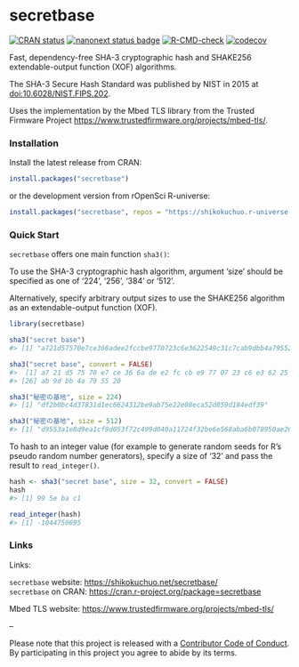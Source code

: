 
<!-- README.md is generated from README.Rmd. Please edit that file -->

# secretbase

<!-- badges: start -->

[![CRAN
status](https://www.r-pkg.org/badges/version/secretbase?color=112d4e)](https://CRAN.R-project.org/package=secretbase)
[![nanonext status
badge](https://shikokuchuo.r-universe.dev/badges/secretbase?color=3f72af)](https://shikokuchuo.r-universe.dev/secretbase)
[![R-CMD-check](https://github.com/shikokuchuo/secretbase/workflows/R-CMD-check/badge.svg)](https://github.com/shikokuchuo/nanonext/actions)
[![codecov](https://codecov.io/gh/shikokuchuo/secretbase/branch/main/graph/badge.svg)](https://app.codecov.io/gh/shikokuchuo/secretbase)
<!-- badges: end -->

Fast, dependency-free SHA-3 cryptographic hash and SHAKE256
extendable-output function (XOF) algorithms.

The SHA-3 Secure Hash Standard was published by NIST in 2015 at
[doi:10.6028/NIST.FIPS.202](http://dx.doi.org/10.6028/NIST.FIPS.202).

Uses the implementation by the Mbed TLS library from the Trusted
Firmware Project <https://www.trustedfirmware.org/projects/mbed-tls/>.

### Installation

Install the latest release from CRAN:

``` r
install.packages("secretbase")
```

or the development version from rOpenSci R-universe:

``` r
install.packages("secretbase", repos = "https://shikokuchuo.r-universe.dev")
```

### Quick Start

`secretbase` offers one main function `sha3()`:

To use the SHA-3 cryptographic hash algorithm, argument ‘size’ should be
specified as one of ‘224’, ‘256’, ‘384’ or ‘512’.

Alternatively, specify arbitrary output sizes to use the SHAKE256
algorithm as an extendable-output function (XOF).

``` r
library(secretbase)

sha3("secret base")
#> [1] "a721d57570e7ce366adee2fccbe9770723c6e3622549c31c7cab9dbb4a795520"

sha3("secret base", convert = FALSE)
#>  [1] a7 21 d5 75 70 e7 ce 36 6a de e2 fc cb e9 77 07 23 c6 e3 62 25 49 c3 1c 7c
#> [26] ab 9d bb 4a 79 55 20

sha3("秘密の基地", size = 224)
#> [1] "df2b0bc4d37831d1ec6624312be9ab75e22e08eca52d059d184edf39"

sha3("秘密の基地", size = 512)
#> [1] "d9553a1e8d9ea1cf9d053f72c499d040a11724f32be6e568aba6b078950ae2679842806450bd62f97da8eca517a68c0aa386349140724968daceeac2eaa1340a"
```

To hash to an integer value (for example to generate random seeds for
R’s pseudo random number generators), specify a size of ‘32’ and pass
the result to `read_integer()`.

``` r
hash <- sha3("secret base", size = 32, convert = FALSE)
hash
#> [1] 99 5e ba c1

read_integer(hash)
#> [1] -1044750695
```

### Links

Links:

`secretbase` website: <https://shikokuchuo.net/secretbase/><br />
`secretbase` on CRAN:
<https://cran.r-project.org/package=secretbase><br />

Mbed TLS website:
<https://www.trustedfirmware.org/projects/mbed-tls/><br />

–

Please note that this project is released with a [Contributor Code of
Conduct](https://shikokuchuo.net/secretbase/CODE_OF_CONDUCT.html). By
participating in this project you agree to abide by its terms.
